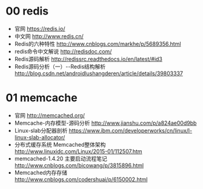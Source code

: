 # 00 redis
* 官网  https://redis.io/
* 中文网 http://www.redis.cn/
* Redis的六种特性  http://www.cnblogs.com/markhe/p/5689356.html
* redis命令中文解说 http://redisdoc.com/
* Redis源码解析  http://redissrc.readthedocs.io/en/latest/#id3
* Redis源码分析（一）--Redis结构解析 http://blog.csdn.net/androidlushangderen/article/details/39803337

# 01 memcache
* 官网  http://memcached.org/
* Memcache-内存模型-源码分析 http://www.jianshu.com/p/a824ae00d9bb
* Linux-slab分配器剖析 https://www.ibm.com/developerworks/cn/linux/l-linux-slab-allocator/
* 分布式缓存系统 Memcached整体架构 http://www.linuxidc.com/Linux/2015-01/112507.htm
* memcached-1.4.20 主要启动流程笔记 http://www.cnblogs.com/bicowang/p/3815896.html
* Memcached内存存储 http://www.cnblogs.com/codershuai/p/6150002.html
